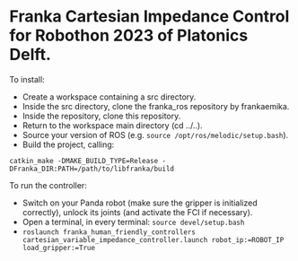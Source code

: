 # Franka Cartesian Impedance Control for Robothon 2023 of Platonics Delft. 
To install:
- Create a workspace containing a src directory.
- Inside the src directory, clone the franka_ros repository by frankaemika.
- Inside the repository, clone this repository.
- Return to the workspace main directory (cd ../..).
- Source your version of ROS (e.g. ```source /opt/ros/melodic/setup.bash```).
- Build the project, calling: 
 ```
 catkin_make -DMAKE_BUILD_TYPE=Release -DFranka_DIR:PATH=/path/to/libfranka/build 
 ```

To run the controller:
- Switch on your Panda robot (make sure the gripper is initialized correctly), unlock its joints (and activate the FCI if necessary).
- Open a terminal, in every terminal: ```source devel/setup.bash```
- ```roslaunch franka_human_friendly_controllers cartesian_variable_impedance_controller.launch robot_ip:=ROBOT_IP load_gripper:=True```
